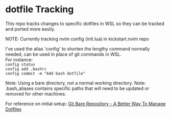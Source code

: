 # dotfile Tracking

This repo tracks changes to specific dotfiles in WSL so they can be tracked and ported more easily.

NOTE: Currently tracking nvim config (init.lua) in kickstart.nvim repo

I've used the alias 'config' to shorten the lengthy command normally needed, can be used in place of git commands in WSL.  
For instance:  
`config status`  
`config add .bashrc`  
`config commit -m "Add bash dotfile"`  

Note: Using a bare directory, not a normal working directory.
Note: .bash_aliases contains specific paths that will need to be updated or removed for other machines.

For reference on initial setup:
[Git Bare Repository - A Better Way To Manage Dotfiles](https://www.youtube.com/watch?v=tBoLDpTWVOM&ab_channel=DistroTube)
